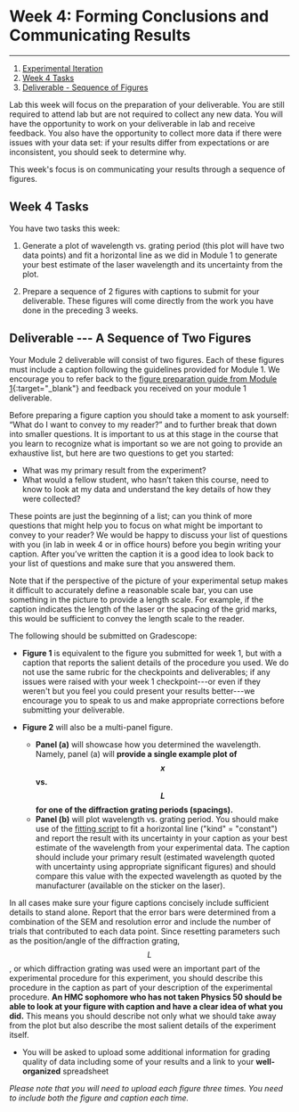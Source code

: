 # Week 4: Forming Conclusions and Communicating Results

--------------
1. [Experimental Iteration](#experimental-iteration)
2. [Week 4 Tasks](#week-4-tasks)
3. [Deliverable - Sequence of Figures](#deliverable)


Lab this week will focus on the preparation of your deliverable. You are still required to attend lab but are not required to collect any new data. You will have the opportunity to work on your deliverable in lab and receive feedback. You also have the opportunity to collect more data if there were issues with your data set: if your results differ from expectations or are inconsistent, you should seek to determine why.

This week's focus is on communicating your results through a sequence of figures.



## Week 4 Tasks

You have two tasks this week:

1. Generate a plot of wavelength vs. grating period (this plot will have two data points) and fit a horizontal line as we did in Module 1 to generate your best estimate of the laser wavelength and its uncertainty from the plot.

2. Prepare a sequence of 2 figures with captions to submit for your deliverable. These figures will come directly from the work you have done in the preceding 3 weeks.



## <a name="deliverable">Deliverable --- A Sequence of Two Figures

Your Module 2 deliverable will consist of two figures. Each of these figures must include a caption following the guidelines provided for Module 1. We encourage you to refer back to the [figure preparation guide from Module 1](https://physics-50.github.io/Module-1/week3){:target="_blank"} and feedback you received on your module 1 deliverable. 

Before preparing a figure caption you should take a moment to ask yourself: “What do I want to convey to my reader?” and to further break that down into smaller questions. It is important to us at this stage in the course that you learn to recognize what is important so we are not going to provide an exhaustive list, but here are two questions to get you started:

+ What was my primary result from the experiment?
+ What would a fellow student, who hasn’t taken this course, need to know to look at my data and understand the key details of how they were collected?

These points are just the beginning of a list; can you think of more questions that might help you to focus on what might be important to convey to your reader? We would be happy to discuss your list of questions with you (in lab in week 4 or in office hours) before you begin writing your caption. After you’ve written the caption it is a good idea to look back to your list of questions and make sure that you answered them. 

Note that if the perspective of the picture of your experimental setup makes it difficult to accurately define a reasonable scale bar, you can use something in the picture to provide a length scale. For example, if the caption indicates the length of the laser or the spacing of the grid marks, this would be sufficient to convey the length scale to the reader. 

The following should be submitted on Gradescope:

+ **Figure 1** is equivalent to the figure you submitted for week 1, but with a caption that reports the salient details of the procedure you used. We do not use the same rubric for the checkpoints and deliverables; if any issues were raised with your week 1 checkpoint---or even if they weren't but you feel you could present your results better---we encourage you to speak to us and make appropriate corrections before submitting your deliverable. 

+ **Figure 2** will also be a multi-panel figure. 
    - **Panel (a)** will showcase how you determined the wavelength. Namely, panel (a) will  **provide a single example plot of $$x$$ vs. $$L$$ for one of the diffraction grating periods (spacings).** 
    - **Panel (b)** will plot wavelength vs. grating period. You should make use of the [fitting script](https://physics.hmc.edu/fitter/) to fit a horizontal line ("kind" = "constant") and report the result with its uncertainty in your caption as your best estimate of the wavelength from your experimental data.   The caption should include your primary result (estimated wavelength quoted with uncertainty using appropriate significant figures) and should compare this value with the expected wavelength as quoted by the manufacturer (available on the sticker on the laser).
    
    
In all cases make sure your figure captions concisely include sufficient details to stand alone. Report that the error bars were determined from a combination of the SEM and resolution error and include the number of trials that contributed to each data point. Since resetting parameters such as the position/angle of the diffraction grating, $$L$$, or which diffraction grating was used were an important part of the experimental procedure for this experiment, you should describe this procedure in the caption as part of your description of the experimental procedure. **An HMC sophomore who has not taken Physics 50 should be able to look at your figure with caption and have a clear idea of what you did.** This means you should describe not only what we should take away from the plot but also describe the most salient details of the experiment itself.

+ You will be asked to upload some additional information for grading quality of data including some of your results and a link to your **well-organized** spreadsheet

*Please note that you will need to upload each figure three times. You need to include both the figure and caption each time.*

